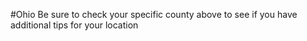 #Ohio
 Be sure to check your specific county above to see if you have additional tips for your location